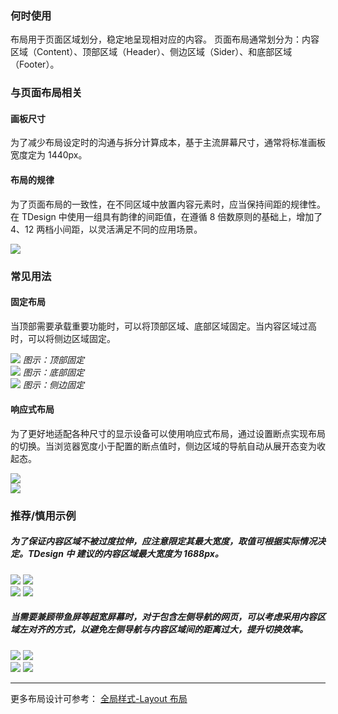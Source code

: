 ### 何时使用

布局用于页面区域划分，稳定地呈现相对应的内容。
页面布局通常划分为：内容区域（Content）、顶部区域（Header）、侧边区域（Sider）、和底部区域（Footer）。

### 与页面布局相关

#### 画板尺寸

为了减少布局设定时的沟通与拆分计算成本，基于主流屏幕尺寸，通常将标准画板宽度定为 1440px。

#### 布局的规律

为了页面布局的一致性，在不同区域中放置内容元素时，应当保持间距的规律性。在 TDesign 中使用一组具有韵律的间距值，在遵循 8 倍数原则的基础上，增加了 4、12 两档小间距，以灵活满足不同的应用场景。

<img src="https://oteam-tdesign-1258344706.cos.ap-guangzhou.myqcloud.com/11.png?111" />

### 常见用法

#### 固定布局

当顶部需要承载重要功能时，可以将顶部区域、底部区域固定。当内容区域过高时，可以将侧边区域固定。

<div class="legend">
  <div class="item">
    <img src="https://oteam-tdesign-1258344706.cos.ap-guangzhou.myqcloud.com/site/design/Layout_2.png" />
    <em>图示：顶部固定</em>
  </div>
  <div class="item">
    <img src="https://oteam-tdesign-1258344706.cos.ap-guangzhou.myqcloud.com/site/design/Layout_3.png" />
    <em>图示：底部固定</em>
  </div>
  <div class="item">
    <img src="https://oteam-tdesign-1258344706.cos.ap-guangzhou.myqcloud.com/site/design/Layout_4.png" />
    <em>图示：侧边固定</em>
  </div>
</div>

#### 响应式布局

为了更好地适配各种尺寸的显示设备可以使用响应式布局，通过设置断点实现布局的切换。当浏览器宽度小于配置的断点值时，侧边区域的导航自动从展开态变为收起态。

<div class="legend">
  <div class="item">
    <img src="https://oteam-tdesign-1258344706.cos.ap-guangzhou.myqcloud.com/site/design/Layout_5.png?5555" />
  </div>
  <div class="item">
    <img src="https://oteam-tdesign-1258344706.cos.ap-guangzhou.myqcloud.com/site/design/Layout_666.png?111111" />
  </div>
</div>

### 推荐/慎用示例

##### 为了保证内容区域不被过度拉伸，应注意限定其最大宽度，取值可根据实际情况决定。TDesign 中 建议的内容区域最大宽度为 1688px。

<div class="legend">
  <div class="item">
    <img src="https://oteam-tdesign-1258344706.cos.ap-guangzhou.myqcloud.com/site/design/Layout_7.png" />
    <img class="tag" src="https://oteam-tdesign-1258344706.cos.ap-guangzhou.myqcloud.com/site/doc/good.png" />
  </div>

  <div class="item">
    <img src="https://oteam-tdesign-1258344706.cos.ap-guangzhou.myqcloud.com/site/design/Layout_8.png" />
    <img class="tag" src="https://oteam-tdesign-1258344706.cos.ap-guangzhou.myqcloud.com/site/doc/bad.png" />
  </div>
</div>

##### 当需要兼顾带鱼屏等超宽屏幕时，对于包含左侧导航的网页，可以考虑采用内容区域左对齐的方式，以避免左侧导航与内容区域间的距离过大，提升切换效率。

<div class="legend">
  <div class="item">
    <img src="https://oteam-tdesign-1258344706.cos.ap-guangzhou.myqcloud.com/site/design/Layout_9.png" />
    <img class="tag" src="https://oteam-tdesign-1258344706.cos.ap-guangzhou.myqcloud.com/site/doc/good.png" />
  </div>

  <div class="item">
    <img src="https://oteam-tdesign-1258344706.cos.ap-guangzhou.myqcloud.com/site/design/Layout_10.png" />
    <img class="tag" src="https://oteam-tdesign-1258344706.cos.ap-guangzhou.myqcloud.com/site/doc/bad.png" />
  </div>
</div>

<hr />

更多布局设计可参考： [全局样式-Layout 布局](/design/layout)
